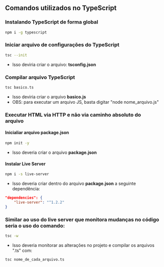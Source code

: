 ## Comandos utilizados no TypeScript

### Instalando TypeScript de forma global

```bash
npm i -g typescript
```

### Iniciar arquivo de configurações do TypeScript
```bash
tsc --init
```
- Isso deviria criar o arquivo: <b>tsconfig.json</b>

### Compilar arquivo TypeScript
```bash
tsc basico.ts
```
- Isso deviria criar o arquivo <b>basico.js</b>
- OBS: para executar um arquivo JS, basta digitar "node nome_arquivo.js"

### Executar HTML via HTTP e não via caminho absoluto do arquivo

#### Inicialiar arquivo package.json
```bash
npm init -y
```
- Isso deveria criar o arquivo <b>package.json</b>

#### Instalar Live Server
```bash
npm i -s live-server
```
- Isso deveria criar dentro do arquivo <b>package.json</b> a seguinte dependência:
```JSON
"dependencies": {
    "live-server": "^1.2.2"
}
```

### Similar ao uso do live server que monitora mudanças no código seria o uso do comando:
```bash
tsc -w
```
- Isso deveria monitorar as alterações no projeto e compilar os arquivos ".ts" com:
```
tsc nome_de_cada_arquivo.ts
```